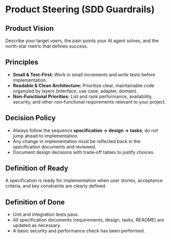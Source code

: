 # Product Steering (SDD Guardrails)

## Product Vision

Describe your target users, the pain points your AI agent solves, and the north-star metric that defines success.

## Principles

- **Small & Test‑First:** Work in small increments and write tests before implementation.
- **Readable & Clean Architecture:** Prioritize clear, maintainable code organized by layers (interface, use case, adapter, domain).
- **Non‑Functional Priorities:** List and rank performance, availability, security, and other non‑functional requirements relevant to your project.

## Decision Policy

- Always follow the sequence **specification → design → tasks**; do not jump ahead to implementation.
- Any change in implementation must be reflected back in the specification documents and reviewed.
- Document design decisions with trade‑off tables to justify choices.

## Definition of Ready

A specification is ready for implementation when user stories, acceptance criteria, and key constraints are clearly defined.

## Definition of Done

- Unit and integration tests pass.
- All specification documents (requirements, design, tasks, README) are updated as necessary.
- A basic security and performance check has been performed.
